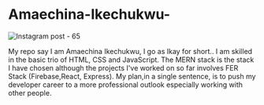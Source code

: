 # Amaechina-Ikechukwu-
![Instagram post - 65](https://user-images.githubusercontent.com/66841259/177830775-3c3c14cb-89b2-4cbf-8b9a-28e944ad1adf.png)

My repo say I am Amaechina Ikechukwu, I go as Ikay for short.. 
I am skilled in the basic trio of HTML, CSS and JavaScript. The MERN stack is the stack I have chosen although the projects I've worked on so far involves FER Stack (Firebase,React, Express).
My plan,in a single sentence, is to push my developer career to a more professional outlook especially working with other people.
